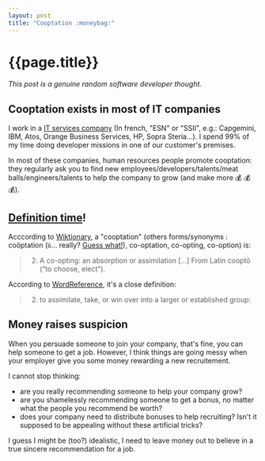 ```yaml
---
layout: post
title: "Cooptation :moneybag:"
---
```


# {{page.title}}

*This post is a genuine random software developer thought.*

## Cooptation exists in most of IT companies

I work in a [IT services company](https://www.apside.com/en/) (In french, "ESN" or "SSII", e.g.: Capgemini, IBM, Atos, Orange Business Services, HP, Sopra Steria...). I spend 99% of my time doing developer missions in one of our customer's premises.

In most of these companies, human resources people promote cooptation: they regularly ask you to find new employees/developers/talents/meat balls/engineers/talents to help the company to grow (and make more :moneybag: :moneybag: :moneybag:).

## [Definition time](https://www.youtube.com/watch?v=otCpCn0l4Wo)! 

Acccording to [Wiktionary](https://en.wiktionary.org/wiki/cooptation), a "cooptation" (others forms/synonyms : coöptation (`ö`... really? [Guess what!](https://en.wiktionary.org/wiki/Category:English_terms_spelled_with_%C3%96)), co-optation, co-opting, co-option) is:
> 2. A co-opting: an absorption or assimilation
> [...]
> From Latin cooptō (“to choose, elect”).

According to [WordReference](https://www.wordreference.com/definition/cooptation), it's a close definition: 
> 2. to assimilate, take, or win over into a larger or established group:

## Money raises suspicion  

When you persuade someone to join your company, that's fine, you can help someone to get a job. However, I think things are going messy when your employer give you some money rewarding a new recruitement. 

I cannot stop thinking:

- are you really recommending someone to help your company grow? 
- are you shamelessly recommending someone to get a bonus, no matter what the people you recommend be worth? 
- does your company need to distribute bonuses to help recruiting? Isn't it supposed to be appealing without these artificial tricks?

I guess I might be (too?) idealistic, I need to leave money out to believe in a true sincere recommendation for a job.